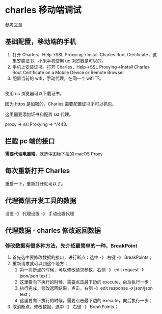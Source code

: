 # charles 移动端调试

[参考文章](https://blog.csdn.net/yongf2014/article/details/78271909?utm_medium=distribute.pc_relevant.none-task-blog-BlogCommendFromMachineLearnPai2-1.nonecase&depth_1-utm_source=distribute.pc_relevant.none-task-blog-BlogCommendFromMachineLearnPai2-1.nonecase)

## 基础配置，移动端的手机

1. 打开 Charles，Help->SSL Proxying->Install Charles Root Certificate，这里安装证书，小米手机使用 uc 浏览器是可以的。
2. 手机上安装证书。打开 Charles，Help->SSL Proxying->Install Charles Root Certificate on a Mobile Device or Remote Browser
3. 配置当前的 wifi，手动代理，在同一个 wifi 下。

## <unknown>

使用 uc 浏览器可以下载证书。

因为 https 是加密的，Charles 需要配置证书才可以抓包。

这里需要添加证书和配置 ssl 代理。

proxy -> ssl Proxying -> \*/443.

## 拦截 pc 端的接口

**需要代理电脑端**，就选中图标下拉的 macOS Proxy

## 每次重新打开 Charles

重启一下，重新打开就可以了。

## 代理微信开发工具的数据

设置 -》 代理设置 -》 手动设置代理

## 代理数据 - charles 修改返回数据

### 修改数据有很多种方法，先介绍最简单的一种，BreakPoint

1. 首先选中要修改数据的接口，进行断点：选中 -》 右键 -》 BreakPoints；
2. 重新请求就可以到这个地方；
   1. 第一次断点的时候，可以修改请求参数，右侧 -》 edit request -》 json/json text；
   2. 这里要向下执行的时候，需要点击最下边的 execute，向后执行一步；
   3. 执行完成，修改返回结果，点击，右侧 -》edit response -》 json/json text；
   4. 这里要向下执行的时候，需要点击最下边的 execute，向后执行一步；
3. 取消断点，修改数据，选中 -》 右键 -》 BreakPoints；

